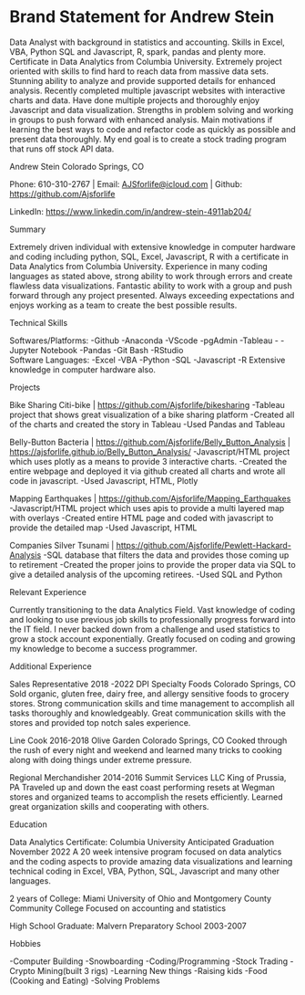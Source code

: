 # Brand Statement for Andrew Stein
Data Analyst with background in statistics and accounting. Skills in Excel, VBA, Python SQL and Javascript, R, spark, pandas and plenty more. Certificate in Data Analytics from Columbia University. Extremely project oriented with skills to find hard to reach data from massive data sets. Stunning ability to analyze and provide supported details for enhanced analysis. Recently completed multiple javascript websites with interactive charts and data. Have done multiple projects and thoroughly enjoy Javascript and data visualization. Strengths in problem solving and working in groups to push forward with enhanced analysis. Main motivations if learning the best ways to code and refactor code as quickly as possible and present data thoroughly. My end goal is to create a stock trading program that runs off stock API data. 


Andrew Stein
Colorado Springs, CO

Phone: 610-310-2767 | Email: AJSforlife@icloud.com |  Github: https://github.com/Ajsforlife

LinkedIn: https://www.linkedin.com/in/andrew-stein-4911ab204/

Summary

Extremely driven individual with extensive knowledge in computer hardware and coding including python, SQL, Excel, Javascript, R with a certificate in Data Analytics from Columbia University. Experience in many coding languages as stated above, strong ability to work through errors and create flawless data visualizations. Fantastic ability to work with a group and push forward through any project presented. Always exceeding expectations and enjoys working as a team to create the best possible results.

Technical Skills

Softwares/Platforms: -Github         -Anaconda        -VScode
  -pgAdmin          -Tableau -        -Jupyter Notebook 
  -Pandas        -Git Bash        -RStudio        
Software Languages: -Excel        -VBA            -Python
   -SQL         -Javascript        -R
   Extensive knowledge in computer hardware also.

Projects

Bike Sharing Citi-bike | https://github.com/Ajsforlife/bikesharing
-Tableau project that shows great visualization of a bike sharing platform
-Created all of the charts and created the story in Tableau
-Used Pandas and Tableau

Belly-Button Bacteria | https://github.com/Ajsforlife/Belly_Button_Analysis  | https://ajsforlife.github.io/Belly_Button_Analysis/ 
-Javascript/HTML project which uses plotly as a means to provide 3 interactive charts.
-Created the entire webpage and deployed it via github created all charts and wrote all code in javascript.
-Used Javascript, HTML, Plotly


Mapping Earthquakes | https://github.com/Ajsforlife/Mapping_Earthquakes
    -Javascript/HTML project which uses apis to provide a multi layered map with overlays
    -Created entire HTML page and coded with javascript to provide the detailed map
    -Used Javascript, HTML
    
Companies Silver Tsunami | https://github.com/Ajsforlife/Pewlett-Hackard-Analysis
    -SQL database that filters the data and provides those coming up to retirement
    -Created the proper joins to provide the proper data via SQL to give a detailed analysis of the upcoming retirees.
    -Used SQL and Python

Relevant Experience

Currently transitioning to the data Analytics Field. Vast knowledge of coding and looking to use previous job skills to professionally progress forward into the IT field. I never backed down from a challenge and used statistics to grow a stock account exponentially.  Greatly focused on coding and growing my knowledge to become a success programmer.

Additional Experience

Sales Representative                    2018 -2022
DPI Specialty Foods                        Colorado Springs, CO
Sold organic, gluten free, dairy free, and allergy sensitive foods to grocery stores. Strong communication skills and time management to accomplish all tasks thoroughly and knowledgeably. Great communication skills with the stores and provided top notch sales experience.

Line Cook                            2016-2018
Olive Garden                            Colorado Springs, CO
Cooked through the rush of every night and weekend and learned many tricks to cooking along with doing things under extreme pressure. 

Regional Merchandisher                    2014-2016
Summit Services LLC                    King of Prussia, PA
Traveled up and down the east coast performing resets at Wegman stores and organized teams to accomplish the resets efficiently. Learned great organization skills and cooperating with others.                        

Education

Data Analytics Certificate: Columbia University     Anticipated Graduation November 2022
A 20 week intensive program focused on data analytics and the coding aspects to provide amazing data visualizations and learning technical coding in Excel, VBA, Python, SQL, Javascript and many other languages.

2 years of College: Miami University of Ohio and Montgomery County Community College
Focused on accounting and statistics

High School Graduate: Malvern Preparatory School                2003-2007

Hobbies

-Computer Building            -Snowboarding            -Coding/Programming
-Stock Trading                -Crypto Mining(built 3 rigs)        -Learning New things 
-Raising kids                -Food (Cooking and Eating)        -Solving Problems

